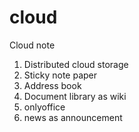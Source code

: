 # cloud
Cloud note

1. Distributed cloud storage
2. Sticky note paper
3. Address book
4. Document library as wiki
5. onlyoffice
6. news as announcement
